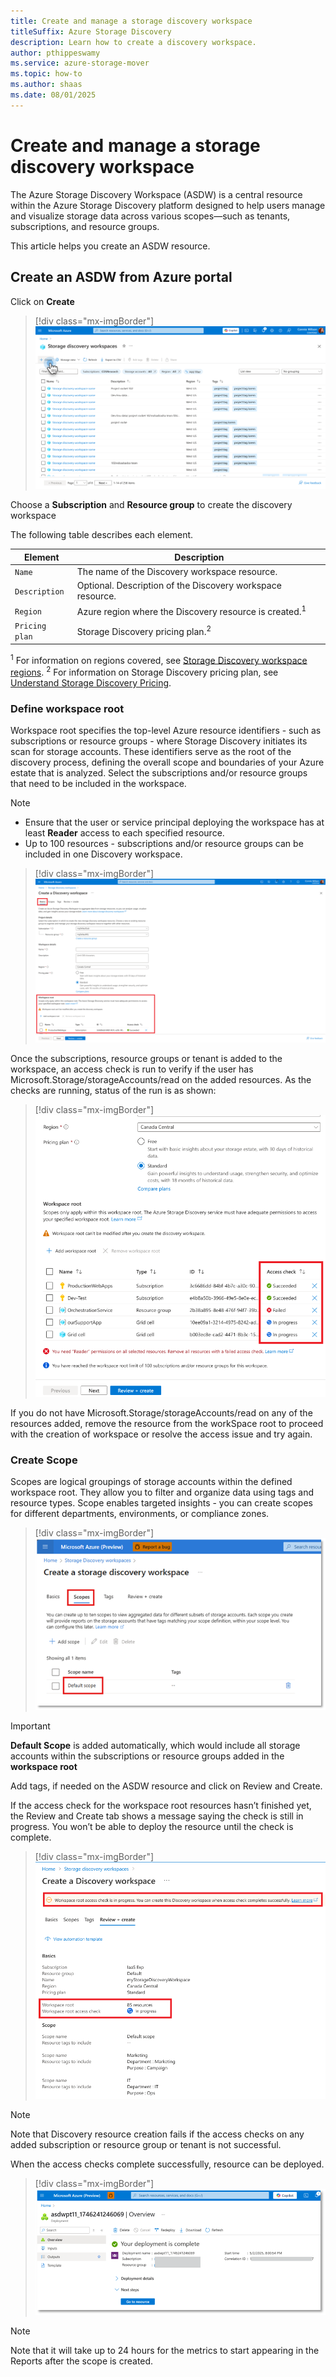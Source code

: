 ```yaml
---
title: Create and manage a storage discovery workspace
titleSuffix: Azure Storage Discovery
description: Learn how to create a discovery workspace.
author: pthippeswamy
ms.service: azure-storage-mover
ms.topic: how-to
ms.author: shaas
ms.date: 08/01/2025
---
```


# Create and manage a storage discovery workspace

The Azure Storage Discovery Workspace (ASDW) is a central resource within the Azure Storage Discovery platform designed to help users manage and visualize storage data across various scopes—such as tenants, subscriptions, and resource groups.

This article helps you create an ASDW resource.

## Create an ASDW from Azure portal

Click on **Create**

> [!div class="mx-imgBorder"]
> ![Screenshot of the create ASDW page.](./media/create-resource.png)

Choose a **Subscription** and **Resource group** to create the discovery workspace

The following table describes each element.

| Element | Description |
|---|--|
| `Name` | The name of the Discovery workspace resource. |
| `Description` | Optional. Description of the Discovery workspace resource. |
| `Region` | Azure region where the Discovery resource is created.<sup>1</sup>|
| `Pricing plan` | Storage Discovery pricing plan.<sup>2</sup>|

<sup>1</sup> For information on regions covered, see [Storage Discovery workspace regions](deploy-planning.md). 
<sup>2</sup> For information on Storage Discovery pricing plan, see [Understand Storage Discovery Pricing](pricing.md).

### Define workspace root
Workspace root specifies the top-level Azure resource identifiers - such as subscriptions or resource groups - where Storage Discovery initiates its scan for storage accounts. These identifiers serve as the root of the discovery process, defining the overall scope and boundaries of your Azure estate that is analyzed. Select the subscriptions and/or resource groups that need to be included in the workspace.

> [!NOTE]
> - Ensure that the user or service principal deploying the workspace has at least **Reader** access to each specified resource.
> - Up to 100 resources - subscriptions and/or resource groups can be included in one Discovery workspace.

> [!div class="mx-imgBorder"]
> ![Screenshot of the workspace root.](./media/workspace-roots-checks.png)

Once the subscriptions, resource groups or tenant is added to the workspace, an access check is run to verify if the user has Microsoft.Storage/storageAccounts/read on the added resources. As the checks are running, status of the run is as shown:

> [!div class="mx-imgBorder"]
> ![Screenshot of the access check on workspace root.](./media/create-access.png)

If you do not have Microsoft.Storage/storageAccounts/read on any of the resources added, remove the resource from the workSpace root to proceed with the creation of workspace or resolve the access issue and try again.

### Create Scope
Scopes are logical groupings of storage accounts within the defined workspace root. They allow you to filter and organize data using tags and resource types. Scope enables targeted insights - you can create scopes for different departments, environments, or compliance zones.

> [!div class="mx-imgBorder"]
> ![Screenshot of scope](./media/scope.png)

> [!IMPORTANT]
> **Default Scope** is added automatically, which would include all storage accounts within the subscriptions or resource groups added in the **workspace root**

Add tags, if needed on the ASDW resource and click on Review and Create.

If the access check for the workspace root resources hasn’t finished yet, the Review and Create tab shows a message saying the check is still in progress. You won’t be able to deploy the resource until the check is complete.

> [!div class="mx-imgBorder"]
> ![Screenshot of access checks.](./media/review-create.png)

> [!NOTE]
> Note that Discovery resource creation fails if the access checks on any added subscription or resource group or tenant is not successful.

When the access checks complete successfully, resource can be deployed.

> [!div class="mx-imgBorder"]
> ![Screenshot of deployment complete.](./media/deploy.png)

> [!NOTE]
> Note that it will take up to 24 hours for the metrics to start appearing in the Reports after the scope is created.